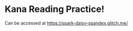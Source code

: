 Kana Reading Practice!
=================

Can be accessed at https://spark-daisy-spandex.glitch.me/
